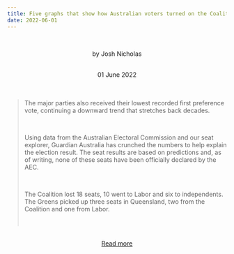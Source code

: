 ```yaml
---
title: Five graphs that show how Australian voters turned on the Coalition
date: 2022-06-01
---
```


<br><center>by Josh Nicholas</center><br>

<center>01 June 2022</center><br><br>

<blockquote><p>The major parties also received their lowest recorded first preference vote, continuing a downward trend that stretches back decades.</p><br>

<p>Using data from the Australian Electoral Commission and our seat explorer, Guardian Australia has crunched the numbers to help explain the election result. The seat results are based on predictions and, as of writing, none of these seats have been officially declared by the AEC.</p><br>

<p>The Coalition lost 18 seats, 10 went to Labor and six to independents. The Greens picked up three seats in Queensland, two from the Coalition and one from Labor.</p><br>

</blockquote><br>

<center><a href="https://www.theguardian.com/news/datablog/2022/jun/01/five-graphs-that-show-how-australian-voters-turned-on-the-coalition">Read more</a></center>